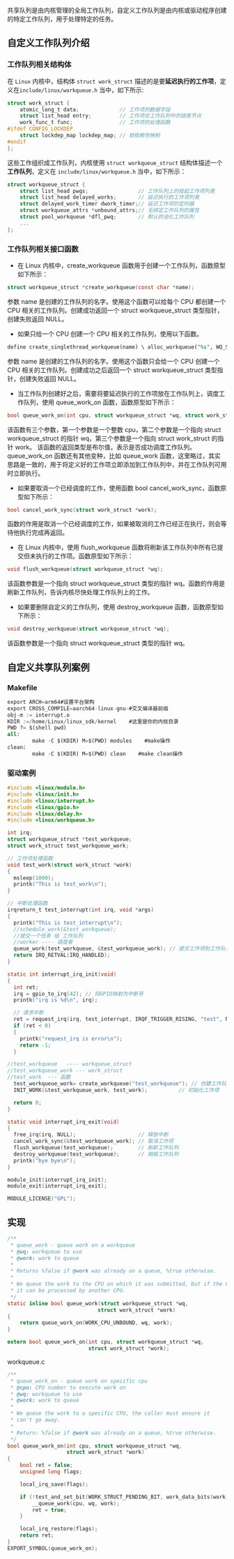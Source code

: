 共享队列是由内核管理的全局工作队列，自定义工作队列是由内核或驱动程序创建的特定工作队列，用于处理特定的任务。

## 自定义工作队列介绍

### 工作队列相关结构体

在 `Linux` 内核中，结构体 `struct work_struct` 描述的是要**延迟执行的工作项**，定义在`include/linux/workqueue.h` 当中，如下所示:

```c
struct work_struct {
    atomic_long_t data;             // 工作项的数据字段
    struct list_head entry;         // 工作项在工作队列中的链表节点
    work_func_t func;               // 工作项的处理函数
#ifdef CONFIG_LOCKDEP
    struct lockdep_map lockdep_map; // 锁依赖性映射
#endif
};
```

这些工作组织成工作队列，内核使用 `struct workqueue_struct` 结构体描述一个**工作队列**，定义在 `include/linux/workqueue.h` 当中，如下所示：
```c
struct workqueue_struct {
    struct list_head pwqs;                // 工作队列上的挂起工作项列表
    struct list_head delayed_works;       // 延迟执行的工作项列表
    struct delayed_work_timer dwork_timer;// 延迟工作项的定时器
    struct workqueue_attrs *unbound_attrs;// 无绑定工作队列的属性
    struct pool_workqueue *dfl_pwq;       // 默认的池化工作队列
    ...
};
```

### 工作队列相关接口函数

- 在 Linux 内核中，create_workqueue 函数用于创建一个工作队列，函数原型如下所示：
    

```C
struct workqueue_struct *create_workqueue(const char *name);
```

参数 name 是创建的工作队列的名字。使用这个函数可以给每个 CPU 都创建一个 CPU 相关的工作队列。创建成功返回一个 struct workqueue_struct 类型指针，创建失败返回 NULL。

- 如果只给一个 CPU 创建一个 CPU 相关的工作队列，使用以下函数。
    

```SQL
define create_singlethread_workqueue(name) \ alloc_workqueue("%s", WQ_SINGLE_THREAD, 1, name)
```

参数 name 是创建的工作队列的名字。使用这个函数只会给一个 CPU 创建一个 CPU 相关的工作队列。创建成功之后返回一个 struct workqueue_struct 类型指针，创建失败返回 NULL。

- 当工作队列创建好之后，需要将要延迟执行的工作项放在工作队列上，调度工作队列，使用 queue_work_on 函数，函数原型如下所示：
    

```C
bool queue_work_on(int cpu, struct workqueue_struct *wq, struct work_struct *work);
```

该函数有三个参数，第一个参数是一个整数 cpu，第二个参数是一个指向 struct workqueue_struct 的指针 wq，第三个参数是一个指向 struct work_struct 的指针 work。 该函数的返回类型是布尔值，表示是否成功调度工作队列。 queue_work_on 函数还有其他变种，比如 queue_work 函数，这里略过，其实思路是一致的，用于将定义好的工作项立即添加到工作队列中，并在工作队列可用时立即执行。

- 如果要取消一个已经调度的工作，使用函数 bool cancel_work_sync，函数原型如下所示：
    

```C
bool cancel_work_sync(struct work_struct *work);
```

函数的作用是取消一个已经调度的工作，如果被取消的工作已经正在执行，则会等待他执行完成再返回。

- 在 Linux 内核中，使用 flush_workqueue 函数将刷新该工作队列中所有已提交但未执行的工作项。函数原型如下所示：
    

```C
void flush_workqueue(struct workqueue_struct *wq);
```

该函数参数是一个指向 struct workqueue_struct 类型的指针 wq。函数的作用是刷新工作队列，告诉内核尽快处理工作队列上的工作。

- 如果要删除自定义的工作队列，使用 destroy_workqueue 函数，函数原型如下所示：
    

```C
void destroy_workqueue(struct workqueue_struct *wq);
```

该函数参数是一个指向 struct workqueue_struct 类型的指针 wq。

## 自定义共享队列案例

### Makefile

```SQL
export ARCH=arm64#设置平台架构
export CROSS_COMPILE=aarch64-linux-gnu-#交叉编译器前缀
obj-m := interrupt.o
KDIR :=/home/Linux/linux_sdk/kernel    #这里是你的内核目录                                                                                                                            
PWD ?= $(shell pwd)
all:
        make -C $(KDIR) M=$(PWD) modules    #make操作
clean:
        make -C $(KDIR) M=$(PWD) clean    #make clean操作
```

### 驱动案例

```C
#include <linux/module.h>
#include <linux/init.h>
#include <linux/interrupt.h>
#include <linux/gpio.h>
#include <linux/delay.h>
#include <linux/workqueue.h>

int irq;
struct workqueue_struct *test_workqueue;
struct work_struct test_workqueue_work;

// 工作项处理函数
void test_work(struct work_struct *work)
{
  msleep(1000);
  printk("This is test_work\n");
}

// 中断处理函数
irqreturn_t test_interrupt(int irq, void *args)
{
  printk("This is test_interrupt\n");
  //schedule_work(&test_workqueue);
  //提交一个任务 给 工作队列  
  //worker ---- 调度者
  queue_work(test_workqueue, &test_workqueue_work); // 提交工作项到工作队列
  return IRQ_RETVAL(IRQ_HANDLED);
}

static int interrupt_irq_init(void)
{
  int ret;
  irq = gpio_to_irq(42); // 将GPIO映射为中断号
  printk("irq is %d\n", irq);

  // 请求中断
  ret = request_irq(irq, test_interrupt, IRQF_TRIGGER_RISING, "test", NULL);
  if (ret < 0)
  {
    printk("request_irq is error\n");
    return -1;
  }

//test_workqueue   ---- workqueue_struct 
//test_workqueue_work --- work_struct 
//test_work  --- 函数
  test_workqueue_work= create_workqueue("test_workqueue"); // 创建工作队列
  INIT_WORK(&test_workqueue_work, test_work);          // 初始化工作项

  return 0;
}

static void interrupt_irq_exit(void)
{
  free_irq(irq, NULL);                    // 释放中断
  cancel_work_sync(&test_workqueue_work); // 取消工作项
  flush_workqueue(test_workqueue);        // 刷新工作队列
  destroy_workqueue(test_workqueue);      // 销毁工作队列
  printk("bye bye\n");
}

module_init(interrupt_irq_init);
module_exit(interrupt_irq_exit);

MODULE_LICENSE("GPL");
```

## 实现

```c
/**
 * queue_work - queue work on a workqueue
 * @wq: workqueue to use
 * @work: work to queue
 *
 * Returns %false if @work was already on a queue, %true otherwise.
 *
 * We queue the work to the CPU on which it was submitted, but if the CPU dies
 * it can be processed by another CPU.
 */
static inline bool queue_work(struct workqueue_struct *wq,
                             struct work_struct *work)
{
    return queue_work_on(WORK_CPU_UNBOUND, wq, work);
}

```

```c
extern bool queue_work_on(int cpu, struct workqueue_struct *wq,
                          struct work_struct *work);

```

workqueue.c

```c
/**
 * queue_work_on - queue work on specific cpu
 * @cpu: CPU number to execute work on
 * @wq: workqueue to use
 * @work: work to queue
 *
 * We queue the work to a specific CPU, the caller must ensure it
 * can't go away.
 *
 * Return: %false if @work was already on a queue, %true otherwise.
 */
bool queue_work_on(int cpu, struct workqueue_struct *wq,
                   struct work_struct *work)
{
    bool ret = false;
    unsigned long flags;

    local_irq_save(flags);

    if (!test_and_set_bit(WORK_STRUCT_PENDING_BIT, work_data_bits(work))) {
        __queue_work(cpu, wq, work);
        ret = true;
    }

    local_irq_restore(flags);
    return ret;
}
EXPORT_SYMBOL(queue_work_on);

```
